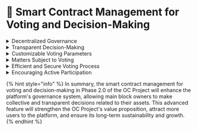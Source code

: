 # 📩 Smart Contract Management for Voting and Decision-Making

<details>

<summary>Decentralized Governance</summary>

The smart contract management for voting and decision-making will allow the OC Project to implement a decentralized governance system. This system will enable the main block owners, who are also OC stakers, to vote on various matters related to their collectibles, without the need for a centralized authority or intermediary.

</details>

<details>

<summary>Transparent Decision-Making</summary>

By using smart contracts to facilitate the voting process, the OC Project ensures that all decisions made by the main block owners are transparent, tamper-proof, and verifiable. This approach fosters trust within the platform's community, as all stakeholders can independently verify the outcome of votes and ensure that no manipulation has occurred.

</details>

<details>

<summary>Customizable Voting Parameters</summary>

The voting smart contract will enable main block owners to set their own voting parameters, such as the required majority for passing a decision or the minimum number of participants needed for a valid vote. This flexibility allows the main block owners to adapt the voting process to their specific needs and preferences, creating a tailored governance experience.

</details>

<details>

<summary>Matters Subject to Voting</summary>

The smart contract will allow main block owners to vote on various matters related to their collectibles, such as the sale of the asset, administration of the associated Telegram group, or authorship within the collectible community. This feature empowers the main block owners to shape the future of their valuable assets and actively participate in the platform's development.

</details>

<details>

<summary>Efficient and Secure Voting Process</summary>

Leveraging the power of blockchain technology, the smart contract will ensure that the voting process is both efficient and secure. Votes will be recorded on the blockchain, providing an immutable and transparent record of all decisions made by the main block owners. This eliminates the risk of fraud and manipulation while ensuring that the voting process remains quick and accessible to all eligible participants.

</details>

<details>

<summary>Encouraging Active Participation</summary>

The introduction of smart contract management for voting and decision-making will encourage main block owners to actively participate in the OC Project's ecosystem. By involving users in the decision-making process, the platform fosters a strong sense of community and shared ownership, ultimately driving the project's growth and success.

</details>

{% hint style="info" %}
In summary, the smart contract management for voting and decision-making in Phase 2.0 of the OC Project will enhance the platform's governance system, allowing main block owners to make collective and transparent decisions related to their assets. This advanced feature will strengthen the OC Project's value proposition, attract more users to the platform, and ensure its long-term sustainability and growth.
{% endhint %}
